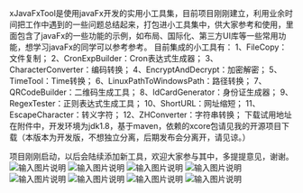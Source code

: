 xJavaFxTool是使用javaFx开发的实用小工具集，目前项目刚刚建立，利用业余时间把工作中遇到的一些问题总结起来，打包进小工具集中，供大家参考和使用，里面包含了javaFx的一些功能的示例，如布局、国际化、第三方UI库等一些常用功能，想学习javaFx的同学可以参考参考。
目前集成的小工具有：
1、FileCopy：文件复制；
2、CronExpBuilder：Cron表达式生成器；
3、CharacterConverter：编码转换；
4、EncryptAndDecrypt：加密解密；
5、TimeTool：Time转换；
6、LinuxPathToWindowsPath：路径转换；
7、QRCodeBuilder：二维码生成工具；
8、IdCardGenerator：身份证生成器；
9、RegexTester：正则表达式生成工具；
10、ShortURL：网址缩短；
11、EscapeCharacter：转义字符；
12、ZHConverter：字符串转换；
下载试用地址在附件中，开发环境为jdk1.8，基于maven，依赖的xcore包请见我的开源项目下载（本版本为开发版，不想独立分离，后期发布会分离开，请见谅。）

项目刚刚启动，以后会陆续添加新工具，欢迎大家参与其中，多提提意见，谢谢。
![输入图片说明](https://git.oschina.net/uploads/images/2017/0820/210342_3d3e557b_577658.jpeg "QQ截图20170820210041.jpg")
![输入图片说明](https://git.oschina.net/uploads/images/2017/0820/210942_e7d361e7_577658.jpeg "QQ截图20170820210413.jpg")
![输入图片说明](https://git.oschina.net/uploads/images/2017/0820/210953_14d53779_577658.jpeg "QQ截图20170820210610.jpg")
![输入图片说明](https://git.oschina.net/uploads/images/2017/0820/211006_7b4c5906_577658.jpeg "QQ截图20170820210634.jpg")
![输入图片说明](https://git.oschina.net/uploads/images/2017/0820/211018_b1288921_577658.jpeg "QQ截图20170820210712.jpg")
![输入图片说明](https://git.oschina.net/uploads/images/2017/0820/211032_7d875500_577658.jpeg "QQ截图20170820210739.jpg")
![输入图片说明](https://git.oschina.net/uploads/images/2017/0820/211042_2908c0df_577658.jpeg "QQ截图20170820210818.jpg")
![输入图片说明](https://git.oschina.net/uploads/images/2017/0820/211052_d826af8f_577658.jpeg "QQ截图20170820210844.jpg")